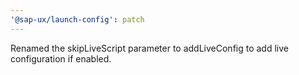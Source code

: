 ```yaml
---
'@sap-ux/launch-config': patch
---
```


Renamed the skipLiveScript parameter to addLiveConfig to add live configuration if enabled.
